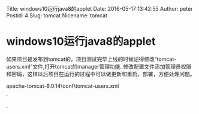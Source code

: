 ﻿Title: windows10运行java8的applet
Date: 2016-05-17 13:42:55
Author: peter
Postid: 4
Slug: tomcat
Nicename: tomcat

# windows10运行java8的applet

如果项目是发布到tomcat的，项目测试完毕上线的时候记得修改“tomcat-users.xml”文件,打开tomcat的manager管理功能.
修改配置文件添加管理员权限和密码，这样以后项目在运行的过程中可以做更新和重启，部署，方便处理问题。


apache-tomcat-6.0.14\conf\tomcat-users.xml

`  
<?xml version='1.0' encoding='utf-8'?>
<tomcat-users>
  <role rolename="manager"/>
  <user username="tomcat" password="tomcat" roles="manager"/>
</tomcat-users>
`

